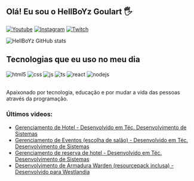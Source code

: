 ## Olá! Eu sou o HellBoYz Goulart 🖐️


[![Youtube](https://img.shields.io/badge/YouTube-FF0000?style=for-the-badge&logo=youtube&logoColor=white)](https://www.youtube.com/c/HellBoYz_)
[![Instagram](https://img.shields.io/badge/Instagram-E4405F?style=for-the-badge&logo=instagram&logoColor=white)](https://www.instagram.com/hellboyzgoulart/)
[![Twitch](https://img.shields.io/badge/Twitch-9146FF?style=for-the-badge&logo=twitch&logoColor=white)](www.twitch.tv/hellboyze)

![HellBoYz GitHub stats](https://github-readme-stats.vercel.app/api?username=devhellboyz&show_icons=true&theme=radical)

## Tecnologias que eu uso no meu dia

<div style="display: inline_block">
  <img align="center" alt="html5" src="https://img.shields.io/badge/HTML5-E34F26?style=for-the-badge&logo=html5&logoColor=white" />
  <img align="center" alt="css" src="https://img.shields.io/badge/CSS3-1572B6?style=for-the-badge&logo=css3&logoColor=white" />
  <img align="center" alt="js" src="https://img.shields.io/badge/JavaScript-F7DF1E?style=for-the-badge&logo=javascript&logoColor=black" />
  <img align="center" alt="ts" src="https://img.shields.io/badge/TypeScript-007ACC?style=for-the-badge&logo=typescript&logoColor=white" />
  <img align="center" alt="react" src="https://img.shields.io/badge/React-20232A?style=for-the-badge&logo=react&logoColor=61DAFB" />
  <img align="center" alt="nodejs" src="https://img.shields.io/badge/Node.js-43853D?style=for-the-badge&logo=node.js&logoColor=white" />
</div><br/>

Apaixonado por tecnologia, educação e por mudar a vida das pessoas através da programação.

### Últimos videos:
- [Gerenciamento de Hotel - Desenvolvido em Téc. Desenvolvimento de Sistemas](https://streamable.com/9dda5n)<br/>
- [Gerenciamento de Eventos (escolha de salão) - Desenvolvido em Téc. Desenvolvimento de Sistemas](https://streamable.com/5my98u)<br/>
- [Gerenciamento de reserva de hotel - Desenvolvido em Téc. Desenvolvimento de Sistemas](https://streamable.com/iaduwd)<br/>
- [Desenvolvimento de Armadura Warden (resourcepack inclusa) - Desenvolvido para Westlandia](https://streamable.com/jibns7)<br/>
